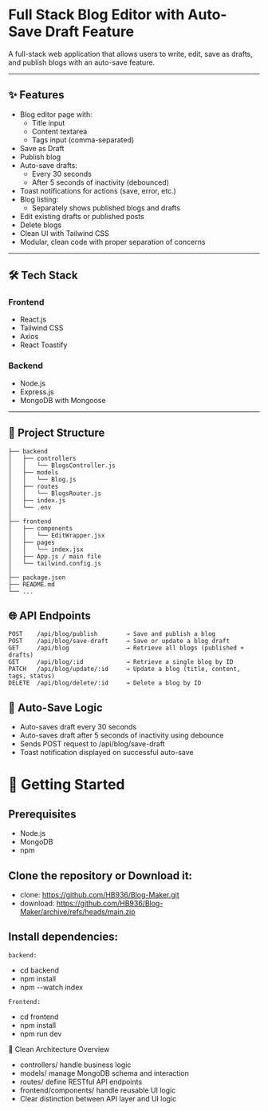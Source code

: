 # Full Stack Blog Editor with Auto-Save Draft Feature

A full-stack web application that allows users to write, edit, save as drafts, and publish blogs with an auto-save feature.

---

## ✨ Features

- Blog editor page with:
  - Title input
  - Content textarea
  - Tags input (comma-separated)
- Save as Draft
- Publish blog
- Auto-save drafts:
  - Every 30 seconds
  - After 5 seconds of inactivity (debounced)
- Toast notifications for actions (save, error, etc.)
- Blog listing:
  - Separately shows published blogs and drafts
- Edit existing drafts or published posts
- Delete blogs
- Clean UI with Tailwind CSS
- Modular, clean code with proper separation of concerns

---

## 🛠 Tech Stack

### Frontend
- React.js
- Tailwind CSS
- Axios
- React Toastify

### Backend
- Node.js
- Express.js
- MongoDB with Mongoose

---

## 📁 Project Structure

```
├── backend
│   ├── controllers
│   │   └── BlogsController.js
│   ├── models
│   │   └── Blog.js
│   ├── routes
│   │   └── BlogsRouter.js
│   ├── index.js
│   └── .env
│
├── frontend
│   ├── components
│   │   └── EditWrapper.jsx
│   ├── pages
│   │   └── index.jsx
│   ├── App.js / main file
│   └── tailwind.config.js
│
├── package.json
├── README.md
└── ...
```

## 🌐 API Endpoints
```
POST    /api/blog/publish        → Save and publish a blog
POST    /api/blog/save-draft     → Save or update a blog draft
GET     /api/blog                → Retrieve all blogs (published + drafts)
GET     /api/blog/:id            → Retrieve a single blog by ID
PATCH   /api/blog/update/:id     → Update a blog (title, content, tags, status)
DELETE  /api/blog/delete/:id     → Delete a blog by ID
```

## 🔁 Auto-Save Logic
- Auto-saves draft every 30 seconds
- Auto-saves draft after 5 seconds of inactivity using debounce
- Sends POST request to /api/blog/save-draft
- Toast notification displayed on successful auto-save

# 🚀 Getting Started
## Prerequisites
- Node.js
- MongoDB
- npm

## Clone the repository or Download it:
- clone: https://github.com/HB936/Blog-Maker.git
- download: https://github.com/HB936/Blog-Maker/archive/refs/heads/main.zip

## Install dependencies:
```
backend:
```
- cd backend
- npm install
- npm --watch index
```
Frontend:
```
- cd frontend
- npm install
- npm run dev

🧹 Clean Architecture Overview
- controllers/ handle business logic
- models/ manage MongoDB schema and interaction
- routes/ define RESTful API endpoints
- frontend/components/ handle reusable UI logic
- Clear distinction between API layer and UI logic
